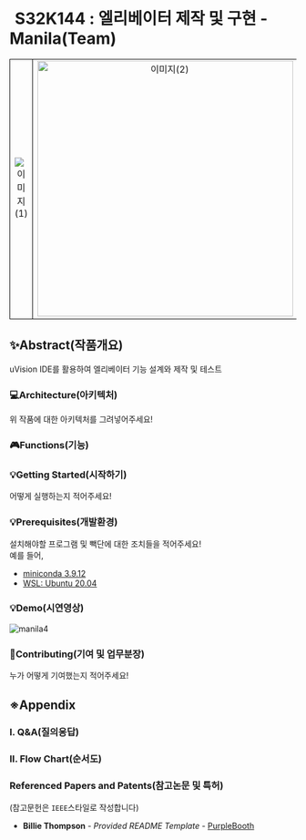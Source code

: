 
#  S32K144 : 엘리베이터 제작 및 구현 - Manila(Team)
<table style="width: 100%; border-collapse: collapse;" align="center"  >
        <tr>
            <td style="width: 50%; text-align: center; vertical-align: middle; border: 1px solid #000; border-collapse: collapse;">
                <img src="https://github.com/user-attachments/assets/e11135ea-b55a-46d7-bae5-e78995242847" alt="이미지(1)" style="max-width: 100%; height: auto;">
            </td>
            <td style="width: 50%; text-align: center; vertical-align: middle; border: 1px solid #000; border-collapse: collapse;">
                <img src="https://github.com/user-attachments/assets/0a34c36e-94a2-4c30-9354-412812c2b8fe" alt="이미지(2)" style="max-width: 100%; height: 449px;">
            </td>
        </tr>
    </table>

## ✨Abstract(작품개요)
uVision IDE를 활용하여 엘리베이터 기능 설계와 제작 및 테스트

### 💻Architecture(아키텍처)

위 작품에 대한 아키텍처를 그려넣어주세요!

### 🎮Functions(기능)

### 💡Getting Started(시작하기)

어떻게 실행하는지 적어주세요!

### 💡Prerequisites(개발환경)

설치해야할 프로그램 및 빽단에 대한 조치들을 적어주세요!<br>
예를 들어,
- [miniconda 3.9.12](https://docs.anaconda.com/miniconda/release-notes/)
- [WSL: Ubuntu 20.04](https://wikidocs.net/219899)



### 💡Demo(시연영상)

![manila4](https://github.com/user-attachments/assets/26305cd2-748a-47fa-bf1e-c5c15a71002c)


### 📑Contributing(기여 및 업무분장)

누가 어떻게 기여했는지 적어주세요!


## ※Appendix

### I. Q&A(질의응답)

### II. Flow Chart(순서도)

### Referenced Papers and Patents(참고논문 및 특허)
(참고문헌은 `IEEE`스타일로 작성합니다)

  - **Billie Thompson** - *Provided README Template* -
    [PurpleBooth](https://github.com/PurpleBooth)

